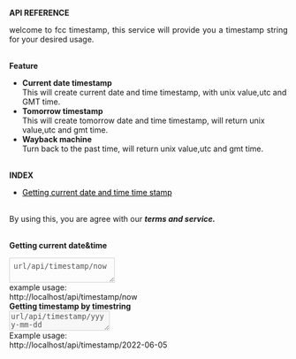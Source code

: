 <strong>API REFERENCE</strong>
<br>
<p style="text-align:justify;text-transform:lowercase;">WELCOME TO FCC TIMESTAMP, THIS SERVICE WILL PROVIDE YOU A TIMESTAMP STRING FOR YOUR DESIRED USAGE. </p><br>
<strong>
Feature
</strong>
<ul>
	<li><strong>Current date timestamp</strong> <br>
	This will create current date and time timestamp, with unix value,utc and GMT time.
</li>
	<li>
	<strong>Tomorrow timestamp</strong> <br>
	This will create tomorrow date and time timestamp, will return unix value,utc and gmt time.
	</li>
	<li>
	<strong>Wayback machine</strong> <br>
	Turn back to the past time, will return unix value,utc and gmt time.
	</li>
</ul>
<br>
<strong>
INDEX
</strong>
<ul>
<li><a href="#current" style="color:black;">Getting current date and time time stamp</a> </li>
</ul>
<br>
By using this, you are agree with our <strong><em>terms and service.</em>
</strong>
<br>
<strong> </strong>
<br>
<strong><p id="current">Getting current date&amp;time </p></strong>
<textarea style="padding:.5em;background:#fcfcfc;" row="50" disabled>
url/api/timestamp/now
</textarea>
<br>
example usage: <br>
http://localhost/api/timestamp/now
<br>
<strong>Getting timestamp by timestring</strong> <br>
<textarea disabled>
url/api/timestamp/yyyy-mm-dd
</textarea>
<br>
Example usage:
<br>
http://localhost/api/timestamp/2022-06-05